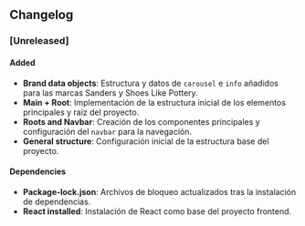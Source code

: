 ## Changelog

### [Unreleased]
#### Added
- **Brand data objects**: Estructura y datos de `carousel` e `info` añadidos para las marcas Sanders y Shoes Like Pottery.
- **Main + Root**: Implementación de la estructura inicial de los elementos principales y raíz del proyecto.
- **Roots and Navbar**: Creación de los componentes principales y configuración del `navbar` para la navegación.
- **General structure**: Configuración inicial de la estructura base del proyecto.

#### Dependencies
- **Package-lock.json**: Archivos de bloqueo actualizados tras la instalación de dependencias.
- **React installed**: Instalación de React como base del proyecto frontend.